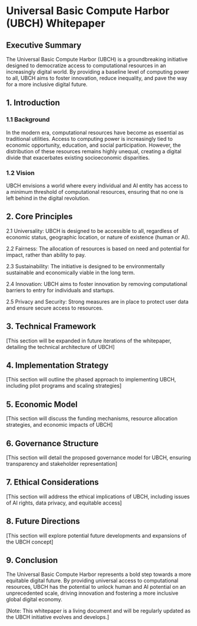 # Universal Basic Compute Harbor (UBCH) Whitepaper

## Executive Summary

The Universal Basic Compute Harbor (UBCH) is a groundbreaking initiative designed to democratize access to computational resources in an increasingly digital world. By providing a baseline level of computing power to all, UBCH aims to foster innovation, reduce inequality, and pave the way for a more inclusive digital future.

## 1. Introduction

### 1.1 Background
In the modern era, computational resources have become as essential as traditional utilities. Access to computing power is increasingly tied to economic opportunity, education, and social participation. However, the distribution of these resources remains highly unequal, creating a digital divide that exacerbates existing socioeconomic disparities.

### 1.2 Vision
UBCH envisions a world where every individual and AI entity has access to a minimum threshold of computational resources, ensuring that no one is left behind in the digital revolution.

## 2. Core Principles

2.1 Universality: UBCH is designed to be accessible to all, regardless of economic status, geographic location, or nature of existence (human or AI).

2.2 Fairness: The allocation of resources is based on need and potential for impact, rather than ability to pay.

2.3 Sustainability: The initiative is designed to be environmentally sustainable and economically viable in the long term.

2.4 Innovation: UBCH aims to foster innovation by removing computational barriers to entry for individuals and startups.

2.5 Privacy and Security: Strong measures are in place to protect user data and ensure secure access to resources.

## 3. Technical Framework

[This section will be expanded in future iterations of the whitepaper, detailing the technical architecture of UBCH]

## 4. Implementation Strategy

[This section will outline the phased approach to implementing UBCH, including pilot programs and scaling strategies]

## 5. Economic Model

[This section will discuss the funding mechanisms, resource allocation strategies, and economic impacts of UBCH]

## 6. Governance Structure

[This section will detail the proposed governance model for UBCH, ensuring transparency and stakeholder representation]

## 7. Ethical Considerations

[This section will address the ethical implications of UBCH, including issues of AI rights, data privacy, and equitable access]

## 8. Future Directions

[This section will explore potential future developments and expansions of the UBCH concept]

## 9. Conclusion

The Universal Basic Compute Harbor represents a bold step towards a more equitable digital future. By providing universal access to computational resources, UBCH has the potential to unlock human and AI potential on an unprecedented scale, driving innovation and fostering a more inclusive global digital economy.

[Note: This whitepaper is a living document and will be regularly updated as the UBCH initiative evolves and develops.]

